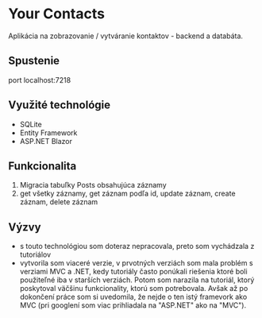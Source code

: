 # Your Contacts

Aplikácia na zobrazovanie / vytváranie kontaktov - backend a databáta. 

## Spustenie

port localhost:7218

## Využité technológie

- SQLite 
- Entity Framework
- ASP.NET Blazor

## Funkcionalita

1. Migracia tabuľky Posts obsahujúca záznamy
2. get všetky záznamy, get záznam podľa id, update záznam, create záznam, delete záznam

## Výzvy

- s touto technológiou som doteraz nepracovala, preto som vychádzala z tutoriálov
- vytvorila som viaceré verzie, v prvotných verziách som mala problém s verziami MVC a .NET, kedy tutoriály často ponúkali riešenia ktoré boli použiteľné iba v starších verziách. Potom som narazila na tutoriál,
ktorý poskytoval väčšinu funkcionality, ktorú som potrebovala. Avšak až po dokončení práce som si uvedomila, že nejde o ten istý framevork ako MVC (pri googlení som viac prihliadala na "ASP.NET" ako na "MVC").
